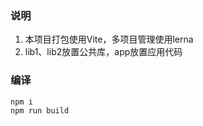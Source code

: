 ### 说明
1. 本项目打包使用Vite，多项目管理使用lerna
2. lib1、lib2放置公共库，app放置应用代码

### 编译
```shell
npm i
npm run build
```
